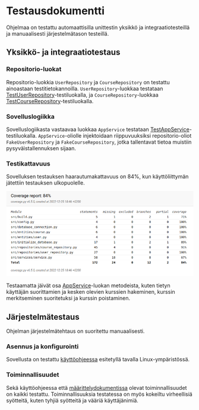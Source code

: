 # Testausdokumentti

Ohjelmaa on testattu automaattisilla unittestin yksikkö ja integraatiotesteillä ja manuaalisesti järjestelmätason testeillä.

## Yksikkö- ja integraatiotestaus

### Repositorio-luokat

Repositorio-luokkia `UserRepository` ja `CourseRepository` on testattu ainoastaan testitietokannoilla. `UserRepository`-luokkaa testataan [TestUserRepository](../src/tests/repositories/user_repository_test.py)-testiluokalla, ja `CourseRepository`-luokkaa [TestCourseRepository](../src/tests/repositories/course_repository_test.py)-testiluokalla.

### Sovelluslogiikka

Sovelluslogiikasta vastaavaa luokkaa `AppService` testataan [TestAppService](..src/tests/services/service_test.py)-testiluokalla. `AppService`-oliolle injektoidaan riippuvuuksiksi repositorio-oliot `FakeUserRepository` ja `FakeCourseRepository`, jotka tallentavat tietoa muistiin pysyväistallennuksen sijaan.

### Testikattavuus

Sovelluksen testauksen haarautumakattavuus on 84%, kun käyttöliittymän jätettiin testauksen ulkopuolelle.

![coverage-report](./kuvat/coverage-report.png)

Testaamatta jäivät osa [AppService](../src/services/service.py)-luokan metodeista, kuten tietyn käyttäjän suorittamien ja kesken olevien kurssien hakeminen, kurssin merkitseminen suoritetuksi ja kurssin poistaminen. 

## Järjestelmätestaus

Ohjelman järjestelmätehtaus on suoritettu manuaalisesti.

### Asennus ja konfigurointi

Sovellusta on testattu [käyttöohjeessa](./kayttoohje.md) esitetyllä tavalla Linux-ympäristössä.

### Toiminnallisuudet

Sekä käyttöohjeessa että [määrittelydokumentissa](./vaatimusmaarittely.md) olevat toiminnallisuudet on kaikki testattu. Toiminnallisuuksia testatessa on myös kokeiltu virheellisiä syötteitä, kuten tyhjiä syötteitä ja vääriä käyttäjänimiä.

